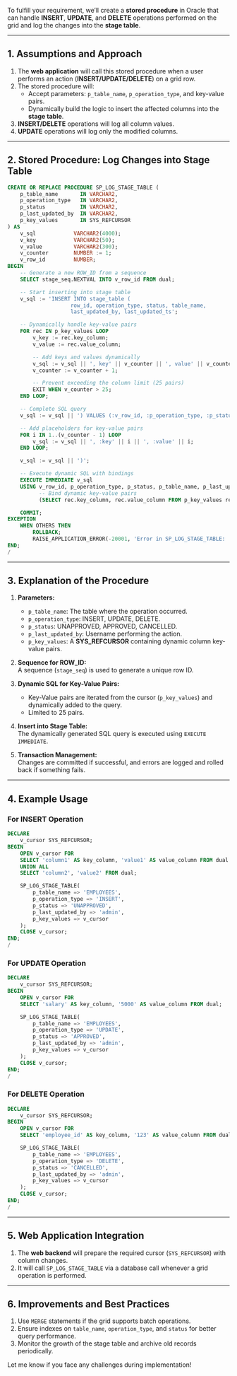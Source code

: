 To fulfill your requirement, we’ll create a **stored procedure** in Oracle that can handle **INSERT**, **UPDATE**, and **DELETE** operations performed on the grid and log the changes into the **stage table**.

---

## **1. Assumptions and Approach**
1. The **web application** will call this stored procedure when a user performs an action (**INSERT/UPDATE/DELETE**) on a grid row.
2. The stored procedure will:
   - Accept parameters: `p_table_name`, `p_operation_type`, and key-value pairs.
   - Dynamically build the logic to insert the affected columns into the **stage table**.
3. **INSERT/DELETE** operations will log all column values.
4. **UPDATE** operations will log only the modified columns.

---

## **2. Stored Procedure: Log Changes into Stage Table**

```sql
CREATE OR REPLACE PROCEDURE SP_LOG_STAGE_TABLE (
    p_table_name       IN VARCHAR2,
    p_operation_type   IN VARCHAR2,
    p_status           IN VARCHAR2,
    p_last_updated_by  IN VARCHAR2,
    p_key_values       IN SYS_REFCURSOR
) AS
    v_sql            VARCHAR2(4000);
    v_key            VARCHAR2(50);
    v_value          VARCHAR2(300);
    v_counter        NUMBER := 1;
    v_row_id         NUMBER;
BEGIN
    -- Generate a new ROW_ID from a sequence
    SELECT stage_seq.NEXTVAL INTO v_row_id FROM dual;

    -- Start inserting into stage table
    v_sql := 'INSERT INTO stage_table (
                    row_id, operation_type, status, table_name, 
                    last_updated_by, last_updated_ts';

    -- Dynamically handle key-value pairs
    FOR rec IN p_key_values LOOP
        v_key := rec.key_column;
        v_value := rec.value_column;

        -- Add keys and values dynamically
        v_sql := v_sql || ', key' || v_counter || ', value' || v_counter;
        v_counter := v_counter + 1;

        -- Prevent exceeding the column limit (25 pairs)
        EXIT WHEN v_counter > 25;
    END LOOP;

    -- Complete SQL query
    v_sql := v_sql || ') VALUES (:v_row_id, :p_operation_type, :p_status, :p_table_name, :p_last_updated_by, SYSTIMESTAMP';

    -- Add placeholders for key-value pairs
    FOR i IN 1..(v_counter - 1) LOOP
        v_sql := v_sql || ', :key' || i || ', :value' || i;
    END LOOP;

    v_sql := v_sql || ')';

    -- Execute dynamic SQL with bindings
    EXECUTE IMMEDIATE v_sql
    USING v_row_id, p_operation_type, p_status, p_table_name, p_last_updated_by,
          -- Bind dynamic key-value pairs
          (SELECT rec.key_column, rec.value_column FROM p_key_values rec FETCH FIRST 25 ROWS ONLY);

    COMMIT;
EXCEPTION
    WHEN OTHERS THEN
        ROLLBACK;
        RAISE_APPLICATION_ERROR(-20001, 'Error in SP_LOG_STAGE_TABLE: ' || SQLERRM);
END;
/
```

---

## **3. Explanation of the Procedure**
1. **Parameters:**
   - `p_table_name`: The table where the operation occurred.
   - `p_operation_type`: INSERT, UPDATE, DELETE.
   - `p_status`: UNAPPROVED, APPROVED, CANCELLED.
   - `p_last_updated_by`: Username performing the action.
   - `p_key_values`: A **SYS_REFCURSOR** containing dynamic column key-value pairs.

2. **Sequence for ROW_ID:**  
   A sequence (`stage_seq`) is used to generate a unique row ID.

3. **Dynamic SQL for Key-Value Pairs:**  
   - Key-Value pairs are iterated from the cursor (`p_key_values`) and dynamically added to the query.  
   - Limited to 25 pairs.

4. **Insert into Stage Table:**  
   The dynamically generated SQL query is executed using `EXECUTE IMMEDIATE`.

5. **Transaction Management:**  
   Changes are committed if successful, and errors are logged and rolled back if something fails.

---

## **4. Example Usage**

### **For INSERT Operation**
```sql
DECLARE
    v_cursor SYS_REFCURSOR;
BEGIN
    OPEN v_cursor FOR 
    SELECT 'column1' AS key_column, 'value1' AS value_column FROM dual
    UNION ALL
    SELECT 'column2', 'value2' FROM dual;

    SP_LOG_STAGE_TABLE(
        p_table_name => 'EMPLOYEES',
        p_operation_type => 'INSERT',
        p_status => 'UNAPPROVED',
        p_last_updated_by => 'admin',
        p_key_values => v_cursor
    );
    CLOSE v_cursor;
END;
/
```

### **For UPDATE Operation**
```sql
DECLARE
    v_cursor SYS_REFCURSOR;
BEGIN
    OPEN v_cursor FOR 
    SELECT 'salary' AS key_column, '5000' AS value_column FROM dual;

    SP_LOG_STAGE_TABLE(
        p_table_name => 'EMPLOYEES',
        p_operation_type => 'UPDATE',
        p_status => 'APPROVED',
        p_last_updated_by => 'admin',
        p_key_values => v_cursor
    );
    CLOSE v_cursor;
END;
/
```

### **For DELETE Operation**
```sql
DECLARE
    v_cursor SYS_REFCURSOR;
BEGIN
    OPEN v_cursor FOR 
    SELECT 'employee_id' AS key_column, '123' AS value_column FROM dual;

    SP_LOG_STAGE_TABLE(
        p_table_name => 'EMPLOYEES',
        p_operation_type => 'DELETE',
        p_status => 'CANCELLED',
        p_last_updated_by => 'admin',
        p_key_values => v_cursor
    );
    CLOSE v_cursor;
END;
/
```

---

## **5. Web Application Integration**
1. The **web backend** will prepare the required cursor (`SYS_REFCURSOR`) with column changes.
2. It will call `SP_LOG_STAGE_TABLE` via a database call whenever a grid operation is performed.

---

## **6. Improvements and Best Practices**
1. Use `MERGE` statements if the grid supports batch operations.
2. Ensure indexes on `table_name`, `operation_type`, and `status` for better query performance.
3. Monitor the growth of the stage table and archive old records periodically.

Let me know if you face any challenges during implementation!

